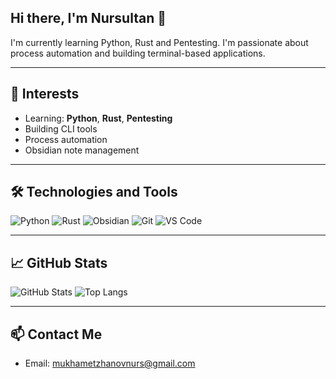 ## Hi there, I'm Nursultan 👋

I'm currently learning Python, Rust and Pentesting. I'm passionate about process automation and building terminal-based applications.

---

## 🧠 Interests
- Learning: **Python**, **Rust**, **Pentesting**
- Building CLI tools
- Process automation
- Obsidian note management

---

## 🛠️ Technologies and Tools
![Python](https://img.shields.io/badge/-Python-333?style=flat&logo=python)
![Rust](https://img.shields.io/badge/-Rust-333?style=flat&logo=rust)
![Obsidian](https://img.shields.io/badge/-Obsidian-333?style=flat&logo=obsidian&logoColor=7b39ed)
![Git](https://img.shields.io/badge/-Git-333?style=flat&logo=git)
![VS Code](https://img.shields.io/badge/-VS%20Code-333?style=flat&logo=visual-studio-code)


---

## 📈 GitHub Stats
![GitHub Stats](https://github-readme-stats.vercel.app/api?username=Nur5u1t4n&show_icons=true&theme=transparent)
![Top Langs](https://github-readme-stats.vercel.app/api/top-langs/?username=Nur5u1t4n&theme=transparent)

---

## 📫 Contact Me
- Email: mukhametzhanovnurs@gmail.com